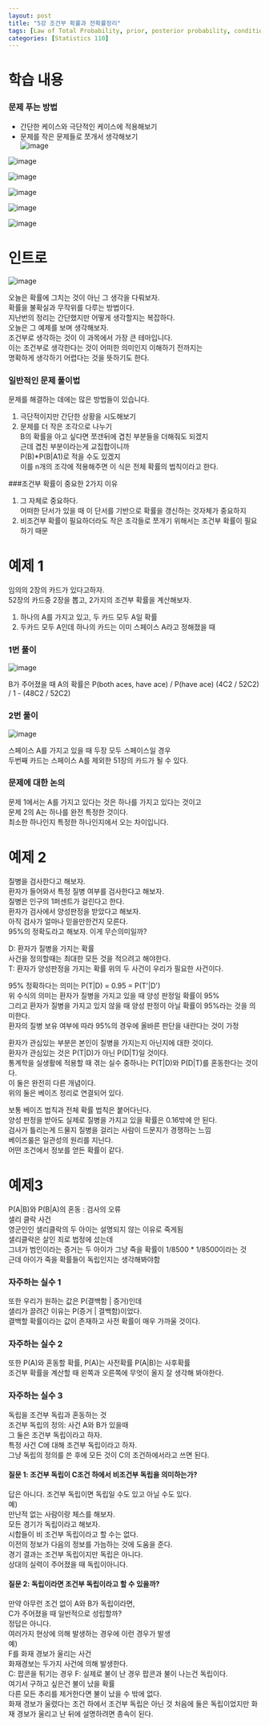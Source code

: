 ```yaml
---
layout: post
title: "5강 조건부 확률과 전확률정리"
tags: [Law of Total Probability, prior, posterior probability, conditional independence]
categories: [Statistics 110]
---
```


# 학습 내용
### 문제 푸는 방법
- 간단한 케이스와 극단적인 케이스에 적용해보기        
- 문제를 작은 문제들로 쪼개서 생각해보기       
![image](https://user-images.githubusercontent.com/50114210/72448027-b453da00-37f9-11ea-970a-fc648656169d.png)

![image](https://user-images.githubusercontent.com/50114210/72448058-c33a8c80-37f9-11ea-8f4a-5a041bff8cd4.png)

![image](https://user-images.githubusercontent.com/50114210/72448106-d8afb680-37f9-11ea-929d-b3de6215ae0c.png)

![image](https://user-images.githubusercontent.com/50114210/72448147-e6653c00-37f9-11ea-9b4f-d3d683bf1f5c.png)

![image](https://user-images.githubusercontent.com/50114210/72448170-efeea400-37f9-11ea-9b6c-eb1c08d5bb39.png)

![image](https://user-images.githubusercontent.com/50114210/72448193-f846df00-37f9-11ea-8579-cc45e38ed2f6.png)


# 인트로
![image](https://user-images.githubusercontent.com/50114210/72442879-a8174f00-37f0-11ea-87c0-d1426194dce6.png)           

오늘은 확률에 그치는 것이 아닌 그 생각을 다뤄보자.          
확률을 불확실과 무작위를 다루는 방법이다.   
지난번의 정리는 간단했지만 어떻게 생각할지는 복잡하다.       
오늘은 그 예제를 보며 생각해보자.        
조건부로 생각하는 것이 이 과목에서 가장 큰 테마입니다.          
이는 조건부로 생각한다는 것이 어떠한 의미인지 이해하기 전까지는            
명확하게 생각하기 어렵다는 것을 뜻하기도 한다.          

### 일반적인 문제 풀이법          
문제를 해결하는 데에는 많은 방법들이 있습니다.      
1) 극단적이지만 간단한 상황을 시도해보기      
2) 문제를 더 작은 조각으로 나누기         
B의 확률을 아고 싶다면 쪼갠뒤에 겹친 부분들을 더해줘도 되겠지           
근데 겹친 부분이라는게 교집합이니까             
P(B)*P(B|A1)로 적을 수도 있겠지           
이를 n개의 조각에 적용해주면 이 식은 전체 확률의 법칙이라고 한다.           

###조건부 확률이 중요한 2가지 이유         
1. 그 자체로 중요하다.         
어떠한 단서가 있을 때 이 단서를 기반으로 확률을 갱신하는 것자체가 중요하지          
2. 비조건부 확률이 필요하더라도 작은 조각들로 쪼개기 위해서는 조건부 확률이 필요하기 때문

# 예제 1
임의의 2장의 카드가 있다고하자.      
52장의 카드중 2장을 뽑고, 2가지의 조건부 확률을 계산해보자.          
1. 하나의 A를 가지고 있고, 두 카드 모두 A일 확률                    
2. 두카드 모두 A인데 하나의 카드는 이미 스페이스 A라고 정해졌을 때             

### 1번 풀이
![image](https://user-images.githubusercontent.com/50114210/72443895-65ef0d00-37f2-11ea-8358-c9866a68dc90.png)             

B가 주어졌을 때 A의 확률은 P(both aces, have ace) / P(have ace)
(4C2 / 52C2) / 1 - (48C2 / 52C2)

### 2번 풀이
![image](https://user-images.githubusercontent.com/50114210/72444179-e9106300-37f2-11ea-9910-526214f38321.png)              

스페이스 A를 가지고 있을 때 두장 모두 스페이스일 경우        
두번째 카드는 스페이스 A를 제외한 51장의 카드가 될 수 있다.         

### 문제에 대한 논의 
문제 1에서는 A를 가지고 있다는 것은 하나를 가지고 있다는 것이고            
문제 2의 A는 하나를 완전 특정한 것이다.         
최소한 하나인지 특정한 하나인지에서 오는 차이입니다.          

# 예제 2
질병을 검사한다고 해보자.        
환자가 들어와서 특정 질병 여부를 검사한다고 해보자.         
질병은 인구의 1퍼센트가 걸린다고 한다.        
환자가 검사에서 양성판정을 받았다고 해보자.        
아직 검사가 얼마나 믿을만한건지 모른다.     
95%의 정확도라고 해보자. 이게 무슨의미일까?    


D: 환자가 질병을 가지는 확률        
사건을 정의할때는 최대한 모든 것을 적으려고 해야한다.         
T: 환자가 양성판정을 가지는 확률
위의 두 사건이 우리가 필요한 사건이다.         

95% 정확하다는 의미는
P(T|D) = 0.95 = P(T'|D')      
위 수식의 의미는 환자가 질병을 가지고 있을 때 양성 판정일 확률이 95%       
그리고 환자가 질병을 가지고 있지 않을 때 양성 판정이 아닐 확률이 95%라는 것을 의미한다.           
환자의 질병 보유 여부에 따라 95%의 경우에 올바른 판단을 내란다는 것이 가정          

환자가 관심있는 부분은 본인이 질병을 가지는지 아닌지에 대한 것이다.         
환자가 관심있는 것은 P(T|D)가 아닌 P(D|T)일 것이다.           
통계학을 실생활에 적용할 때 겪는 실수 중하나는 P(T|D)와 P(D|T)를 혼동한다는 것이다.     
이 둘은 완전히 다른 개념이다.       
위의 둘은 베이즈 정리로 연결되어 있다.           

보통 베이즈 법칙과 전체 확률 법칙은 붙어다닌다.         
양성 판정을 받아도 실제로 질병을 가지고 있을 확률은 0.16밖에 안 된다.      
검사가 틀리는게 드물지 질병을 걸리는 사람이 드문지가 경쟁하는 느낌          
베이즈룰은 일관성의 원리를 지닌다.     
어떤 조건에서 정보를 얻든 확률이 같다.        

# 예제3
P(A|B)와  P(B|A)의 혼동 : 검사의 오류       
샐리 클락 사건        
영군인인 샐리클락의 두 아이는 설명되지 않는 이유로 죽게됨         
샐리클락은 살인 죄로 법정에 섰는데       
그녀가 범인이라는 증거는 두 아이가 그냥 죽을 확률이 1/8500 * 1/8500이라는 것          
근데 아이가 죽을 확률들이 독립인지는 생각해봐야함        

### 자주하는 실수 1
또한 우리가 원하는 값은 P(결백함 | 증거)인데          
샐리가 끌려간 이유는 P(증거 | 결백함)이었다.        
결백할 확률이라는 값이 존재하고 사전 확률이 매우 가까울 것이다.       

### 자주하는 실수 2
또한 P(A)와 혼동할 확률, P(A)는 사전확률 P(A|B)는 사후확률           
조건부 확률을 계산할 때 왼쪽과 오른쪽에 무엇이 올지 잘 생각해 봐야한다.        

### 자주하는 실수 3
독립을 조건부 독립과 혼동하는 것         
조건부 독립의 정의: 사건 A와 B가 있을때          
그 둘은 조건부 독립이라고 하자.       
특정 사건 C에 대해 조건부 독립이라고 하자.          
그냥 독립의 정의를 쓴 후에 모든 것이 C의 조건하에서라고 쓰면 된다.          

#### 질문 1: 조건부 독립이 C조건 하에서 비조건부 독립을 의미하는가?        
답은 아니다. 조건부 독립이면 독립일 수도 있고 아닐 수도 있다.        
예)        
만난적 없는 사람이랑 체스를 해보자.        
모든 경기가 독립이라고 해보자.         
시합들이 비 조건부 독립이라고 할 수는 없다.        
이전의 정보가 다음의 정보를 가늠하는 것에 도움을 준다.       
경기 결과는 조건부 독립이지만 독립은 아니다.           
상대의 실력이 주어졌을 때 독립이아니다.        

#### 질문 2: 독립이라면 조건부 독립이라고 할 수 있을까?
만약 아무런 조건 없이 A와 B가 독립이라면,        
C가 주어졌을 때 일반적으로 성립할까?         
정답은 아니다.     
여러가지 현상에 의해 발생하는 경우에 이런 경우가 발생          
예)        
F를 화재 경보가 울리는 사건        
화재경보는 두가지 사건에 의해 발생한다.     
C: 팝콘을 튀기는 경우
F: 실제로 불이 난 경우
팝콘과 불이 나는건 독립이다.       
여기서 구하고 싶은건 불이 났을 확률       
다른 모든 추리를 제거한다면 불이 났을 수 밖에 없다.      
화재 경보가 울렸다는 조건 하에서 조건부 독립은 아닌 것
처음에 둘은 독립이었지만 화재 경보가 울리고 난 뒤에 설명하려면
종속이 된다.        








